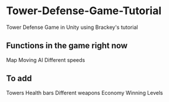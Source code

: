 # Tower-Defense-Game-Tutorial

Tower Defense Game in Unity using Brackey's tutorial

## Functions in the game right now

Map
Moving AI
Different speeds

## To add

Towers
Health bars
Different weapons
Economy
Winning
Levels